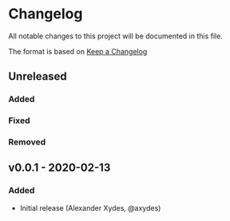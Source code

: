 # Changelog

All notable changes to this project will be documented in this file.

The format is based on [Keep a Changelog](https://keepachangelog.com/en/1.0.0/)

## Unreleased

### Added

### Fixed

### Removed

## v0.0.1 - 2020-02-13

### Added

- Initial release (Alexander Xydes, @axydes)
